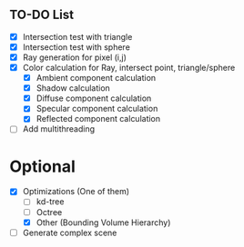 ## TO-DO List

- [x]  Intersection test with triangle
- [x]  Intersection test with sphere
- [x]  Ray generation for pixel (i,j)
- [x]  Color calculation for Ray, intersect point, triangle/sphere
    -   [x] Ambient component calculation
    -   [x] Shadow calculation
    -   [x] Diffuse component calculation
    -   [x] Specular component calculation
    -   [x] Reflected component calculation
- [ ]  Add multithreading

# Optional

- [x]   Optimizations (One of them)
    -   [ ] kd-tree
    -   [ ] Octree
    -   [x] Other (Bounding Volume Hierarchy)
- [ ]   Generate complex scene